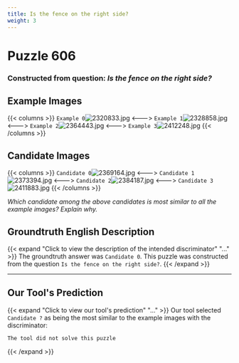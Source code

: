 ```yaml
---
title: Is the fence on the right side?
weight: 3
---
```


# Puzzle 606
### Constructed from question: _Is the fence on the right side?_


## Example Images
{{< columns >}}
`Example 0`![2320833.jpg](/gqa_images/2320833.jpg)
<--->
`Example 1`![2328858.jpg](/gqa_images/2328858.jpg)
<--->
`Example 2`![2364443.jpg](/gqa_images/2364443.jpg)
<--->
`Example 3`![2412248.jpg](/gqa_images/2412248.jpg)
{{< /columns >}}

## Candidate Images
{{< columns >}}
`Candidate 0`![2369164.jpg](/gqa_images/2369164.jpg)
<--->
`Candidate 1`![2373394.jpg](/gqa_images/2373394.jpg)
<--->
`Candidate 2`![2384187.jpg](/gqa_images/2384187.jpg)
<--->
`Candidate 3`![2411883.jpg](/gqa_images/2411883.jpg)
{{< /columns >}}

*Which candidate among the above candidates is most similar to all the example images? Explain why.*

## Groundtruth English Description

{{< expand "Click to view the description of the intended discriminator" "..." >}}
The groundtruth answer was `Candidate 0`. This puzzle was constructed from the question `Is the fence on the right side?`.
{{< /expand >}}

---

## Our Tool's Prediction

{{< expand "Click to view our tool's prediction" "..." >}}
Our tool selected `Candidate ?` as being the most similar to the example images with the discriminator:
```plaintext
The tool did not solve this puzzle
```
{{< /expand >}}
